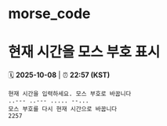 # morse_code
# 현재 시간을 모스 부호 표시
<!-- MORSE_TIME_START -->
🗓️ **2025-10-08** | ⏰ **22:57 (KST)**

```
현재 시간을 입력하세요. 모스 부호로 바꿉니다
..--- ..--- ..... --...
모스 부호를 다시 현재 시간으로 바꿉니다
2257
```
<!-- MORSE_TIME_END -->

